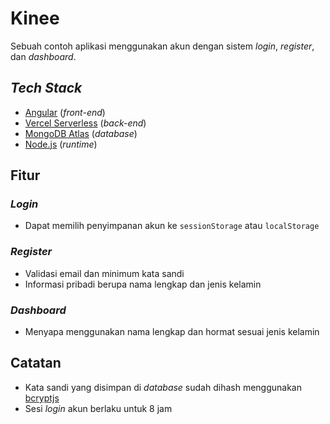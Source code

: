 # Kinee

Sebuah contoh aplikasi menggunakan akun dengan sistem _login_, _register_, dan _dashboard_.

## _Tech Stack_

- [Angular](https://angular.io) (_front-end_)
- [Vercel Serverless](https://vercel.com/docs/functions/runtimes/node-js) (_back-end_)
- [MongoDB Atlas](https://cloud.mongodb.com) (_database_)
- [Node.js](https://nodejs.org) (_runtime_)

## Fitur

### _Login_

- Dapat memilih penyimpanan akun ke `sessionStorage` atau `localStorage`

### _Register_

- Validasi email dan minimum kata sandi
- Informasi pribadi berupa nama lengkap dan jenis kelamin

### _Dashboard_

- Menyapa menggunakan nama lengkap dan hormat sesuai jenis kelamin

## Catatan

- Kata sandi yang disimpan di _database_ sudah dihash menggunakan [bcryptjs](https://npmjs.com/package/bcryptjs)
- Sesi _login_ akun berlaku untuk 8 jam
